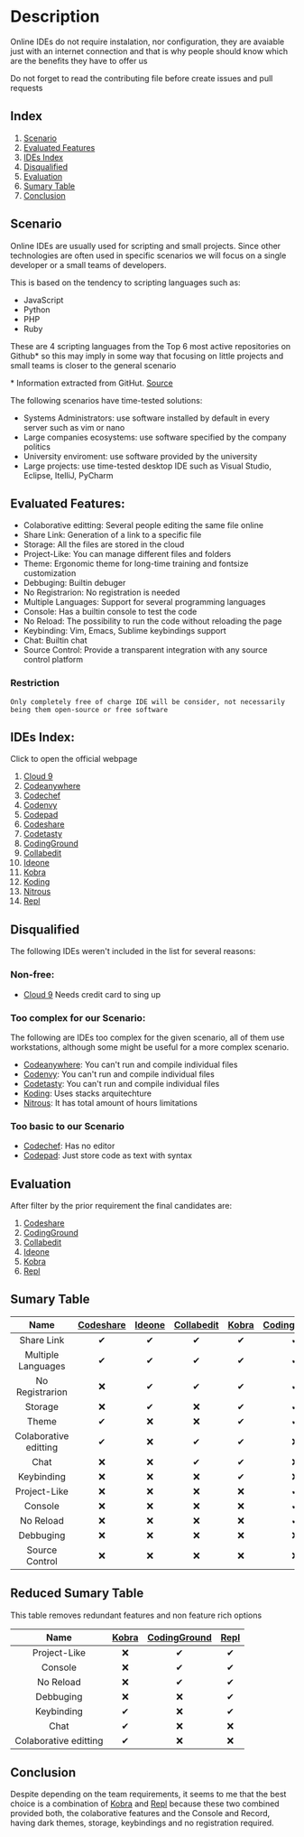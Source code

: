 # Description
Online IDEs do not require instalation, nor configuration, they are avaiable just with an internet connection and that is why people should know which are the benefits they have to offer us

Do not forget to read the contributing file before create issues and pull requests

## Index
1. [Scenario](#scenario)
1. [Evaluated Features](#evaluated-features)
1. [IDEs Index](#ides-index)
1. [Disqualified](#disqualified)
1. [Evaluation](#evaluation)
1. [Sumary Table](#sumary-table)
1. [Conclusion](#conclusion)


## Scenario
Online IDEs are usually used for scripting and small projects. Since other technologies are often used in specific scenarios we will focus on a single developer or a small teams of developers.

This is based on the tendency to scripting languages such as:
- JavaScript
- Python
- PHP
- Ruby

These are 4 scripting languages from the Top 6 most active repositories on Github* so this may imply in some way that focusing on little projects and small teams is closer to the general scenario

\* Information extracted from GitHut. [Source](http://githut.info/)

The following scenarios have time-tested solutions:
- Systems Administrators: use software installed by default in every server such as vim or nano
- Large companies ecosystems: use software specified by the company politics
- University enviroment: use software provided by the university
- Large projects: use time-tested desktop IDE such as Visual Studio, Eclipse, ItelliJ, PyCharm

## Evaluated Features:
- Colaborative editting: Several people editing the same file online
- Share Link: Generation of a link to a specific file
- Storage: All the files are stored in the cloud
- Project-Like: You can manage different files and folders
- Theme: Ergonomic theme for long-time training and fontsize customization
- Debbuging: Builtin debuger
- No Registrarion: No registration is needed
- Multiple Languages: Support for several programming languages
- Console: Has a builtin console to test the code
- No Reload: The possibility to run the code without reloading the page
- Keybinding: Vim, Emacs, Sublime keybindings support
- Chat: Builtin chat
- Source Control: Provide a transparent integration with any source control platform

### Restriction

    Only completely free of charge IDE will be consider, not necessarily being them open-source or free software

## IDEs Index:
Click to open the official webpage

1. [Cloud 9](https://c9.io) 
1. [Codeanywhere](https://codeanywhere.com)
1. [Codechef](https://www.codechef.com)
1. [Codenvy](https://codenvy.io)
1. [Codepad](https://codepad.co)
1. [Codeshare](https://codeshare.io) 
1. [Codetasty](https://codetasty.com)
1. [CodingGround](https://www.tutorialspoint.com/codingground.htm)
1. [Collabedit](http://collabedit.com/)
1. [Ideone](https://ideone.com/)
1. [Kobra](https://kobra.io)
1. [Koding](https://koding.com)
1. [Nitrous](https://www.nitrous.io)
1. [Repl](https://repl.it/)

## Disqualified
The following IDEs weren't included in the list for several reasons:

### Non-free:
* [Cloud 9](https://c9.io) Needs credit card to sing up

### Too complex for our Scenario:
The following are IDEs too complex for the given scenario, all of them use workstations, although some might be useful for a more complex scenario.
* [Codeanywhere](https://codeanywhere.com): You can't run and compile individual files
* [Codenvy](https://codenvy.io): You can't run and compile individual files
* [Codetasty](https://codetasty.com): You can't run and compile individual files
* [Koding](https://koding.com): Uses stacks arquitechture
* [Nitrous](https://www.nitrous.io): It has total amount of hours limitations

### Too basic to our Scenario
* [Codechef](https://www.codechef.com): Has no editor
* [Codepad](https://codepad.co): Just store code as text with syntax

## Evaluation
After filter by the prior requirement the final candidates are:
1. [Codeshare](https://codeshare.io) 
1. [CodingGround](https://www.tutorialspoint.com/codingground.htm)
1. [Collabedit](http://collabedit.com/)
1. [Ideone](https://ideone.com/)
1. [Kobra](https://kobra.io)
1. [Repl](https://repl.it/)

## Sumary Table

|          Name         	| [Codeshare](https://codeshare.io) 	| [Ideone](https://ideone.com/) 	| [Collabedit](http://collabedit.com/) 	| [Kobra](https://kobra.io) 	| [CodingGround](https://www.tutorialspoint.com/codingground.htm) 	| [Repl](https://repl.it/) 	|
|:---------------------:	|:---------------------------------:	|:-----------------------------:	|:------------------------------------:	|:-------------------------:	|:---------------------------------------------------------------:	|:------------------------:	|
|       Share Link      	|                 ✔                 	|               ✔               	|                   ✔                  	|             ✔             	|                                ✔                                	|             ✔            	|
|   Multiple Languages  	|                 ✔                 	|               ✔               	|                   ✔                  	|             ✔             	|                                ✔                                	|             ✔            	|
|    No Registrarion    	|                 :x:                 	|               ✔               	|                   ✔                  	|             ✔             	|                                ✔                                	|             ✔            	|
|        Storage        	|                 :x:                 	|               ✔               	|                   :x:                  	|             ✔             	|                                ✔                                	|             ✔            	|
|         Theme         	|                 ✔                 	|               :x:               	|                   :x:                  	|             ✔             	|                                ✔                                	|             ✔            	|
| Colaborative editting 	|                 ✔                 	|               :x:               	|                   ✔                  	|             ✔             	|                                :x:                                	|             :x:            	|
|          Chat         	|                 :x:                 	|               :x:               	|                   ✔                  	|             ✔             	|                                :x:                                	|             :x:            	|
|       Keybinding      	|                 :x:                 	|               :x:               	|                   :x:                  	|             ✔             	|                                :x:                                	|             ✔            	|
|      Project-Like     	|                 :x:                 	|               :x:               	|                   :x:                  	|             :x:             	|                                ✔                                	|             ✔            	|
|        Console        	|                 :x:                 	|               :x:               	|                   :x:                  	|             :x:             	|                                ✔                                	|             ✔            	|
|   No Reload  	|                 :x:                 	|               :x:               	|                   :x:                  	|             :x:             	|                                ✔                                	|             ✔            	|
|       Debbuging       	|                 :x:                 	|               :x:               	|                   :x:                  	|             :x:             	|                                :x:                                	|             ✔            	|
|   Source Control  	|                 :x:                 	|               :x:               	|                   :x:                  	|             :x:             	|                                :x:                                	|             :x:            	|
## Reduced Sumary Table
This table removes redundant features and non feature rich options

|          Name         	| [Kobra](https://kobra.io) 	| [CodingGround](https://www.tutorialspoint.com/codingground.htm) 	| [Repl](https://repl.it/) 	|
|:---------------------:	|:-------------------------:	|:---------------------------------------------------------------:	|:------------------------:	|
|      Project-Like     	|             :x:             	|                                ✔                                	|             ✔            	|
|        Console        	|             :x:             	|                                ✔                                	|             ✔            	|
|   No Reload  	|             :x:             	|                                ✔                                	|             ✔            	|
|       Debbuging       	|             :x:             	|                                :x:                                	|             ✔            	|
|       Keybinding      	|             ✔             	|                                :x:                                	|             ✔            	|
|          Chat         	|             ✔             	|                                :x:                                	|             :x:            	|
| Colaborative editting 	|             ✔             	|                                :x:                                	|             :x:            	|

## Conclusion
Despite depending on the team requirements, it seems to me that the best choice is a combination of [Kobra](https://kobra.io) and [Repl](https://repl.it/) because these two combined provided both, the colaborative features and the Console and Record, having dark themes, storage, keybindings and no registration required.